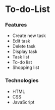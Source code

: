 # To-do-List

### Features
* Create new task
* Edit task
* Delete task
* Display task
* Task list
* To-do list
* Shopping list


### Technologies
* HTML
* CSS
* JavaScript


